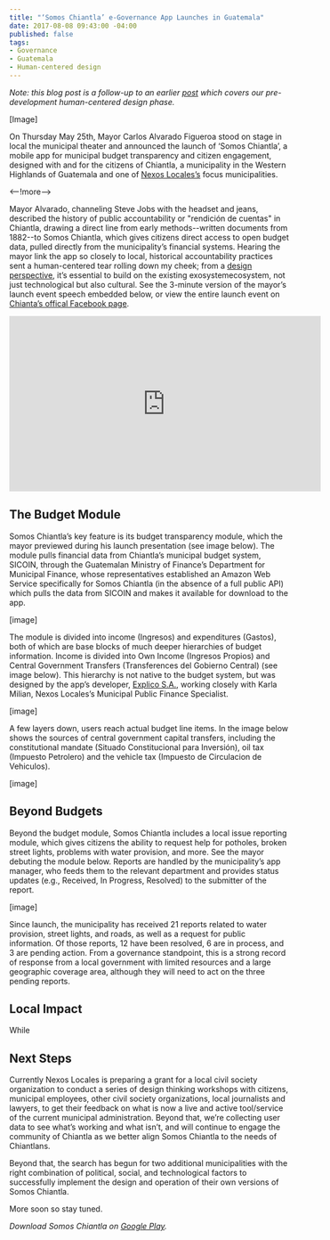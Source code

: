 ```yaml
---
title: "‘Somos Chiantla’ e-Governance App Launches in Guatemala"
date: 2017-08-08 09:43:00 -04:00
published: false
tags:
- Governance
- Guatemala
- Human-centered design
---
```


*Note: this blog post is a follow-up to an earlier [post](https://dai-global-digital.com/citizen-centered-design-guatemala.html) which covers our pre-development human-centered design phase.*

[Image]

On Thursday May 25th, Mayor Carlos Alvarado Figueroa stood on stage in local the municipal theater and announced the launch of ‘Somos Chiantla’, a mobile app for municipal budget transparency and citizen engagement, designed with and for the citizens of Chiantla, a municipality in the Western Highlands of Guatemala and one of [Nexos Locales’s](https://www.dai.com/our-work/projects/guatemala-nexos-locales) focus municipalities.

<--!more-->

Mayor Alvarado, channeling Steve Jobs with the headset and jeans, described the history of public accountability or "rendición de cuentas" in Chiantla, drawing a direct line from early methods--written documents from 1882--to Somos Chiantla, which gives citizens direct access to open budget data, pulled directly from the municipality’s financial systems. Hearing the mayor link the app so closely to local, historical accountability practices sent a human-centered tear rolling down my cheek; from a [design perspective](http://digitalprinciples.org/), it’s essential to build on the existing exosystemecosystem, not just technological but also cultural. See the 3-minute version of the mayor’s launch event speech embedded below, or view the entire launch event on [Chianta’s offical Facebook page](https://www.facebook.com/MuniChiantla/videos/1916059188639247/).

<iframe width="560" height="315" src="https://www.youtube.com/embed/Wv9UnOGiOnQ" frameborder="0" allowfullscreen></iframe> 

## The Budget Module

Somos Chiantla’s key feature is its budget transparency module, which the mayor previewed during his launch presentation (see image below). The module pulls financial data from Chiantla’s municipal budget system, SICOIN, through the Guatemalan Ministry of Finance’s Department for Municipal Finance, whose representatives established an Amazon Web Service specifically for Somos Chiantla (in the absence of a full public API) which pulls the data from SICOIN and makes it available for download to the app. 

[image]

The module is divided into income (Ingresos) and expenditures (Gastos), both of which are base blocks of much deeper hierarchies of budget information. Income is divided into Own Income (Ingresos Propios) and Central Government Transfers (Transferences del Gobierno Central) (see image below). This hierarchy is not native to the budget system, but was designed by the app’s developer, [Explico S.A.](http://explicoanalytics.com/), working closely with Karla Milian, Nexos Locales’s Municipal Public Finance Specialist. 

[image]
 
A few layers down, users reach actual budget line items. In the image below shows the sources of central government capital transfers, including the constitutional mandate (Situado Constitucional para Inversión), oil tax (Impuesto Petrolero) and the vehicle tax (Impuesto de Circulacion de Vehiculos). 

[image]

## Beyond Budgets

Beyond the budget module, Somos Chiantla includes a local issue reporting module, which gives citizens the ability to request help for potholes, broken street lights, problems with water provision, and more. See the mayor debuting the module below. Reports are handled by the municipality’s app manager, who feeds them to the relevant department and provides status updates (e.g., Received, In Progress, Resolved) to the submitter of the report.  

[image]

Since launch, the municipality has received 21 reports related to water provision, street lights, and roads, as well as a request for public information. Of those reports, 12 have been resolved, 6 are in process, and 3 are pending action. From a governance standpoint, this is a strong record of response from a local government with limited resources and a large geographic coverage area, although they will need to act on the three pending reports. 

<script id="infogram_0_3aca8aa1-fa15-4951-8611-f503fb2c7b8c" title="Chiantla reports" src="//e.infogram.com/js/dist/embed.js?UxY" type="text/javascript"></script>

## Local Impact

While 

## Next Steps

Currently Nexos Locales is preparing a grant for a local civil society organization to conduct a series of design thinking workshops with citizens, municipal employees, other civil society organizations, local journalists and lawyers, to get their feedback on what is now a live and active tool/service of the current municipal administration. Beyond that, we’re collecting user data to see what’s working and what isn’t, and will continue to engage the community of Chiantla as we better align Somos Chiantla to the needs of Chiantlans. 

Beyond that, the search has begun for two additional municipalities with the right combination of political, social, and technological factors to successfully implement the design and operation of their own versions of Somos Chiantla.  

More soon so stay tuned. 

*Download Somos Chiantla on [Google Play](http://bit.ly/Chiantla-App).*